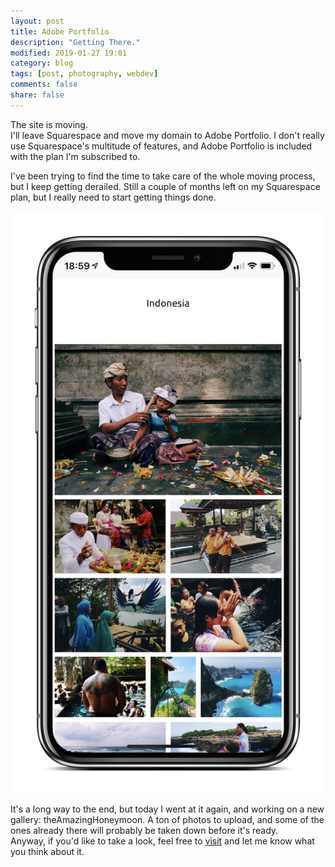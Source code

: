 ```yaml
---
layout: post
title: Adobe Portfolio
description: "Getting There."
modified: 2019-01-27 19:01
category: blog
tags: [post, photography, webdev]
comments: false
share: false
---
```


The site is moving.  
I'll leave Squarespace and move my domain to Adobe Portfolio. I don't really use Squarespace's multitude of features, and Adobe Portfolio is included with the plan I'm subscribed to.

I've been trying to find the time to take care of the whole moving process, but I keep getting derailed. Still a couple of months left on my Squarespace plan, but I really need to start getting things done. 

![](https://raw.githubusercontent.com/maique/xanatoNet/master/docs/images/iphone-portfolio.jpg)

It's a long way to the end, but today I went at it again, and working on a new gallery: theAmazingHoneymoon. A ton of photos to upload, and some of the ones already there will probably be taken down before it's ready.  
Anyway, if you'd like to take a look, feel free to [visit](https://maique.myportfolio.com/theamazinghoneymoon) and let me know what you think about it. 